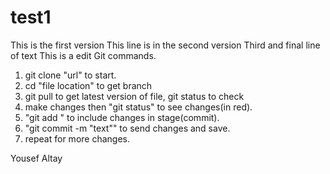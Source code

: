 # test1
This is the first version
This line is in the second version
Third and final line of text
This is a edit
Git commands.

1. git clone "url" to start.
2. cd "file location" to get branch
3. git pull to get latest version of file, git status to check
4. make changes then "git status" to see changes(in red).
5. "git add <file name>" to include changes in stage(commit).
6. "git commit -m "text"" to send changes and save.
7. repeat for more changes.

Yousef Altay